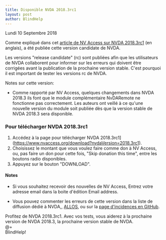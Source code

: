 ```yaml
---
title: Disponible NVDA 2018.3rc1
layout: post
author: BlindHelp
---
```


<footer>Lundi 10 Septembre 2018</footer>

Comme expliqué dans cet [article de NV Access sur NVDA 2018.3rc1](https://www.nvaccess.org/post/nvda-2018-3rc1-released/) (en anglais), a été publiée cette version candidate de NVDA.              

Les versions "release candidate" (rc) sont publiées afin que les utilisateurs de NVDA collaborent pour informer sur les erreurs qui doivent être corrigées avant la publication de la prochaine version stable. C'est pourquoi il est important de tester les versions rc de NVDA.    

Notes sur cette version:               

- Comme rapporté par NV Access, quelques changements dans NVDA 2018.3 ils font que le module complémentaire NvDARemote ne fonctionne pas correctement. Les auteurs ont veillé à ce qu'une nouvelle version du module soit publiée dès que la version stable de NVDA 2018.3 sera disponible.

### Pour télécharger NVDA 2018.3rc1 ###

1. Accédez à la page pour télécharger NVDA 2018.3rc1](https://www.nvaccess.org/download?nvdaVersion=2018.3rc1).                 
2. Choisissez le montant que vous voulez faire comme don à NV Access, ou, pas faire un don pour cette fois, "Skip donation this time", entre les boutons radio disponibles.                
3. Appuyez sur le bouton "DOWNLOAD".               

#### Notes ####
- Si vous souhaitez recevoir des nouvelles de NV Access, Entrez votre adresse email dans la boite d'édition Email address.                
* Vous pouvez commenter les erreurs de cette version dans la liste de diffusion dédié à NVDA,, [ALLOS](mailto:ALLOS@yahoogroupes.fr), ou sur la [page d'incidences en GitHub](https://github.com/nvaccess/nvda/issues).              

Profitez de NVDA 2018.3rc1. Avec vos tests, vous aiderez à la prochaine version de NVDA 2018.3, la prochaine version stable de NVDA.        
@+                     
BlindHelp!                           